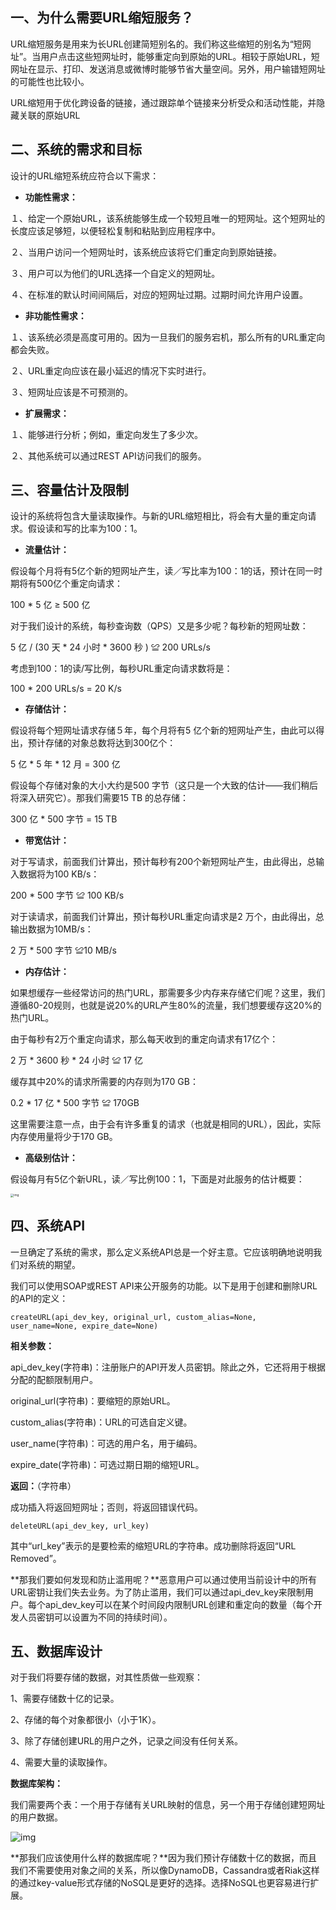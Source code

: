 ## **一、为什么需要URL缩短服务？**

URL缩短服务是用来为长URL创建简短别名的。我们称这些缩短的别名为“短网址”。当用户点击这些短网址时，能够重定向到原始的URL。相较于原始URL，短网址在显示、打印、发送消息或微博时能够节省大量空间。另外，用户输错短网址的可能性也比较小。

URL缩短用于优化跨设备的链接，通过跟踪单个链接来分析受众和活动性能，并隐藏关联的原始URL

## **二、系统的需求和目标**

设计的URL缩短系统应符合以下需求：

- **功能性需求：**

１、给定一个原始URL，该系统能够生成一个较短且唯一的短网址。这个短网址的长度应该足够短，以便轻松复制和粘贴到应用程序中。

２、当用户访问一个短网址时，该系统应该将它们重定向到原始链接。

３、用户可以为他们的URL选择一个自定义的短网址。

４、在标准的默认时间间隔后，对应的短网址过期。过期时间允许用户设置。

- **非功能性需求：**

１、该系统必须是高度可用的。因为一旦我们的服务宕机，那么所有的URL重定向都会失败。

２、URL重定向应该在最小延迟的情况下实时进行。

３、短网址应该是不可预测的。

- **扩展需求：**

１、能够进行分析；例如，重定向发生了多少次。

２、其他系统可以通过REST API访问我们的服务。

## **三、容量估计及限制**

设计的系统将包含大量读取操作。与新的URL缩短相比，将会有大量的重定向请求。假设读和写的比率为100：1。

- **流量估计：**

假设每个月将有5亿个新的短网址产生，读／写比率为100：1的话，预计在同一时期将有500亿个重定向请求：

100 * 5 亿 ≥ 500 亿

对于我们设计的系统，每秒查询数（QPS）又是多少呢？每秒新的短网址数：

5 亿 / (30 天 * 24 小时 * 3600 秒 ) ≌ 200 URLs/s

考虑到100：1的读/写比例，每秒URL重定向请求数将是：

100 * 200 URLs/s = 20 K/s

- **存储估计：**

假设将每个短网址请求存储５年，每个月将有5 亿个新的短网址产生，由此可以得出，预计存储的对象总数将达到300亿个：

5 亿 * 5 年 * 12 月 = 300 亿

假设每个存储对象的大小大约是500 字节（这只是一个大致的估计——我们稍后将深入研究它）。那我们需要15 TB 的总存储：

300 亿 * 500 字节 = 15 TB

- **带宽估计：**

对于写请求，前面我们计算出，预计每秒有200个新短网址产生，由此得出，总输入数据将为100 KB/s：

200 * 500 字节 ≌ 100 KB/s

对于读请求，前面我们计算出，预计每秒URL重定向请求是2 万个，由此得出，总输出数据为10MB/s：

2 万 * 500 字节 ≌10 MB/s

- **内存估计：**

如果想缓存一些经常访问的热门URL，那需要多少内存来存储它们呢？这里，我们遵循80-20规则，也就是说20%的URL产生80%的流量，我们想要缓存这20%的热门URL。

由于每秒有2万个重定向请求，那么每天收到的重定向请求有17亿个：

2 万 * 3600 秒 * 24 小时 ≌ 17 亿

缓存其中20%的请求所需要的内存则为170 GB：

0.2 * 17 亿 * 500 字节 ≌ 170GB

这里需要注意一点，由于会有许多重复的请求（也就是相同的URL），因此，实际内存使用量将少于170 GB。

- **高级别估计：**

假设每月有5亿个新URL，读／写比例100：1，下面是对此服务的估计概要：

<img src="https://pic3.zhimg.com/80/v2-915aa1c63a39f2c05a83ff03adb2dfce_1440w.jpg" alt="img" style="zoom: 33%;" />

## **四、系统API**

一旦确定了系统的需求，那么定义系统API总是一个好主意。它应该明确地说明我们对系统的期望。

我们可以使用SOAP或REST API来公开服务的功能。以下是用于创建和删除URL的API的定义：

```text
createURL(api_dev_key, original_url, custom_alias=None, user_name=None, expire_date=None)
```

**相关参数：**

api_dev_key(字符串)：注册账户的API开发人员密钥。除此之外，它还将用于根据分配的配额限制用户。

original_url(字符串)：要缩短的原始URL。

custom_alias(字符串)：URL的可选自定义键。

user_name(字符串)：可选的用户名，用于编码。

expire_date(字符串)：可选过期日期的缩短URL。

**返回：**（字符串）

成功插入将返回短网址；否则，将返回错误代码。

```text
deleteURL(api_dev_key, url_key)
```

其中“url_key”表示的是要检索的缩短URL的字符串。成功删除将返回“URL Removed”。

**那我们要如何发现和防止滥用呢？**恶意用户可以通过使用当前设计中的所有URL密钥让我们失去业务。为了防止滥用，我们可以通过api_dev_key来限制用户。每个api_dev_key可以在某个时间段内限制URL创建和重定向的数量（每个开发人员密钥可以设置为不同的持续时间）。

## **五、数据库设计**

对于我们将要存储的数据，对其性质做一些观察：

1、需要存储数十亿的记录。

2、存储的每个对象都很小（小于1K）。

3、除了存储创建URL的用户之外，记录之间没有任何关系。

4、需要大量的读取操作。

**数据库架构：**

我们需要两个表：一个用于存储有关URL映射的信息，另一个用于存储创建短网址的用户数据。

![img](https://pic1.zhimg.com/80/v2-b8126553b3d8d6d73e7429ed85a32018_1440w.jpg)

**那我们应该使用什么样的数据库呢？**因为我们预计存储数十亿的数据，而且我们不需要使用对象之间的关系，所以像DynamoDB，Cassandra或者Riak这样的通过key-value形式存储的NoSQL是更好的选择。选择NoSQL也更容易进行扩展。

